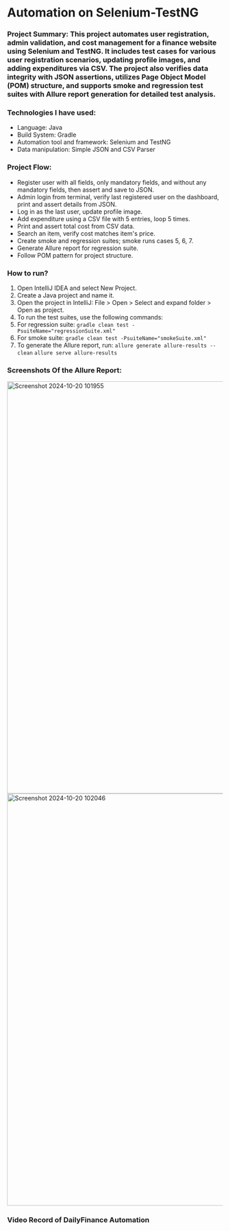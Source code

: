 # Automation on Selenium-TestNG
### Project Summary: This project automates user registration, admin validation, and cost management for a finance website using Selenium and TestNG. It includes test cases for various user registration scenarios, updating profile images, and adding expenditures via CSV. The project also verifies data integrity with JSON assertions, utilizes Page Object Model (POM) structure, and supports smoke and regression test suites with Allure report generation for detailed test analysis.

### Technologies I have used: 
- Language: Java
- Build System: Gradle
- Automation tool and framework: Selenium and TestNG
- Data manipulation: Simple JSON and CSV Parser

### Project Flow:
- Register user with all fields, only mandatory fields, and without any mandatory fields, then assert and save to JSON.
- Admin login from terminal, verify last registered user on the dashboard, print and assert details from JSON.
- Log in as the last user, update profile image.
- Add expenditure using a CSV file with 5 entries, loop 5 times.
- Print and assert total cost from CSV data.
- Search an item, verify cost matches item's price.
- Create smoke and regression suites; smoke runs cases 5, 6, 7.
- Generate Allure report for regression suite.
- Follow POM pattern for project structure.

### How to run?
1. Open IntelliJ IDEA and select New Project.
2. Create a Java project and name it.
3. Open the project in IntelliJ: File > Open > Select and expand folder > Open as project.
4. To run the test suites, use the following commands:
5. For regression suite: ```gradle clean test -PsuiteName="regressionSuite.xml"```
6. For smoke suite: ```gradle clean test -PsuiteName="smokeSuite.xml"```
7. To generate the Allure report, run: ```allure generate allure-results --clean```
                                       ```allure serve allure-results```

### Screenshots Of the Allure Report:
<img width="960" alt="Screenshot 2024-10-20 101955" src="https://github.com/user-attachments/assets/5b917e6c-0ff4-466d-adc8-85be52c976e4">
<img width="960" alt="Screenshot 2024-10-20 102046" src="https://github.com/user-attachments/assets/8511b387-ad40-4d5d-b058-daeb613beaec">


### Video Record of DailyFinance Automation
### 



